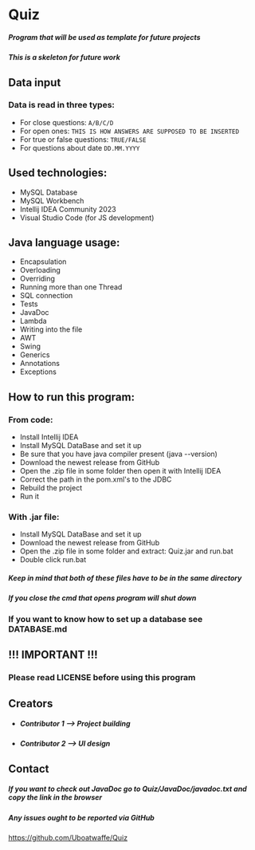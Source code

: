 # Quiz
##### Program that will be used as template for future projects 
##### This is a skeleton for future work

## Data input
### Data is read in three types:
- For close questions:
```A/B/C/D```
- For open ones:
```THIS IS HOW ANSWERS ARE SUPPOSED TO BE INSERTED```
- For true or false questions:
```TRUE/FALSE```
- For questions about date
``DD.MM.YYYY``

## Used technologies:
- MySQL Database
- MySQL Workbench
- Intellij IDEA Community 2023
- Visual Studio Code (for JS development)

## Java language usage:
- Encapsulation
- Overloading
- Overriding
- Running more than one Thread
- SQL connection
- Tests
- JavaDoc
- Lambda
- Writing into the file
- AWT
- Swing
- Generics
- Annotations
- Exceptions

## How to run this program:

### From code:

- Install Intellij IDEA
- Install MySQL DataBase and set it up
- Be sure that you have java compiler present (java --version)
- Download the newest release from GitHub
- Open the .zip file in some folder then open it with Intellij IDEA
- Correct the path in the pom.xml's to the JDBC
- Rebuild the project
- Run it

### With .jar file:

- Install MySQL DataBase and set it up
- Download the newest release from GitHub
- Open the .zip file in some folder and extract: Quiz.jar and run.bat
- Double click run.bat

##### Keep in mind that both of these files have to be in the same directory

##### If you close the cmd that opens program will shut down

###

### If you want to know how to set up a database see DATABASE.md

## !!! IMPORTANT !!!
### Please read LICENSE before using this program

## Creators
- ##### Contributor 1 --> Project building
- ##### Contributor 2 --> UI design

## Contact
##### If you want to check out JavaDoc go to Quiz/JavaDoc/javadoc.txt and copy the link in the browser

##### Any issues ought to be reported via GitHub
https://github.com/Uboatwaffe/Quiz